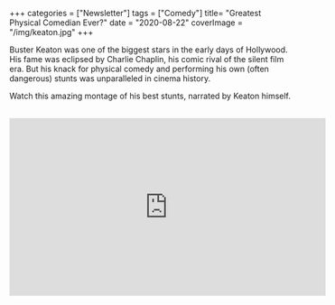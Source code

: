 +++
categories = ["Newsletter"]
tags = ["Comedy"]
title= "Greatest Physical Comedian Ever?"
date = "2020-08-22"
coverImage = "/img/keaton.jpg"
+++

Buster Keaton was one of the biggest stars in the early days of Hollywood. His fame was eclipsed by Charlie Chaplin, his comic rival of the silent film era. But his knack for physical comedy and performing his own (often dangerous) stunts was unparalleled in cinema history.

<!--more-->

Watch this amazing montage of his best stunts, narrated by Keaton himself.

<br>

<iframe width="560" height="315" src="https://www.youtube.com/embed/frYIj2FGmMA" frameborder="0" allow="accelerometer; autoplay; encrypted-media; gyroscope; picture-in-picture" allowfullscreen></iframe>
